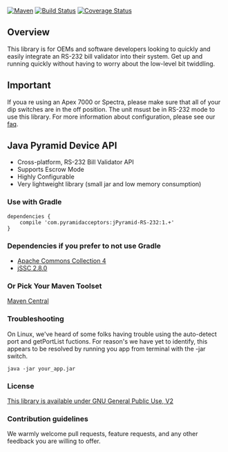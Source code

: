 [![Maven](https://maven-badges.herokuapp.com/maven-central/com.pyramidacceptors/jPyramid-RS-232/badge.svg)](https://maven-badges.herokuapp.com/maven-central/com.pyramidacceptors/jPyramid-RS-232) [![Build Status](https://travis-ci.org/PyramidTechnologies/jPyramid-RS-232.svg?branch=develop)](https://travis-ci.org/PyramidTechnologies/jPyramid-RS-232) [![Coverage Status](https://coveralls.io/repos/PyramidTechnologies/jPyramid-RS-232/badge.svg?branch=develop)](https://coveralls.io/r/PyramidTechnologies/jPyramid-RS-232?branch=develop)

Overview
--------

This library is for OEMs and software developers looking to quickly and easily integrate an RS-232 bill validator
into their system. Get up and running quickly without having to worry about the low-level bit twiddling.

## Important
If youa re using an Apex 7000 or Spectra, please make sure that all of your dip switches are in the off position. The unit msust be in RS-232 mode to use this library. For more information about configuration, please see our [faq](http://pyramidacceptors.com/support/faq/).

## Java Pyramid Device API

* Cross-platform, RS-232 Bill Validator API
* Supports Escrow Mode
* Highly Configurable
* Very lightweight library (small jar and low memory consumption)

### Use with Gradle ###

    dependencies {
        compile 'com.pyramidacceptors:jPyramid-RS-232:1.+'
    }
    
    
### Dependencies if you prefer to not use Gradle

* [Apache Commons Collection 4](https://commons.apache.org/proper/commons-collections/)
* [jSSC 2.8.0](https://github.com/scream3r/java-simple-serial-connector)
    
### Or Pick Your Maven Toolset ###

[Maven Central](http://search.maven.org/#artifactdetails%7Ccom.pyramidacceptors%7CjPyramid-RS-232%7C1.1%7Cjar)

### Troubleshooting

On Linux, we've heard of some folks having trouble using the auto-detect port and getPortList fuctions. For reason's we have yet to identify, this appears to be resolved by running you app from terminal with the -jar switch.

    java -jar your_app.jar

### License ###

[This library is available under GNU General Public Use, V2](http://www.gnu.org/licenses/gpl-2.0.html)

### Contribution guidelines ###

We warmly welcome pull requests, feature requests, and any other feedback you are willing to offer.
